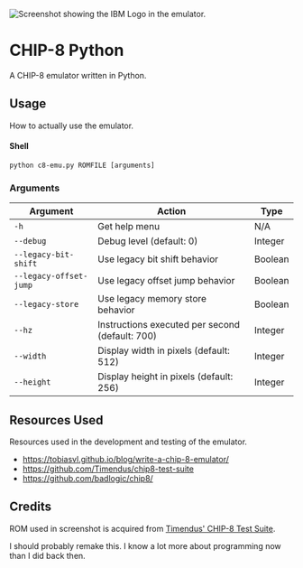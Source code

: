![Screenshot showing the IBM Logo in the emulator.](https://github.com/user-attachments/assets/5e3f1507-bfd3-474e-92f8-c6faf5c71a34)

# CHIP-8 Python
A CHIP-8 emulator written in Python.

## Usage
How to actually use the emulator.
#### Shell
```
python c8-emu.py ROMFILE [arguments]
```
### Arguments
|Argument|Action|Type|
|-|-|-|
|`-h`|Get help menu|N/A|
|`--debug`|Debug level (default: 0)|Integer|
|`--legacy-bit-shift`|Use legacy bit shift behavior|Boolean|
|`--legacy-offset-jump`|Use legacy offset jump behavior|Boolean|
|`--legacy-store`|Use legacy memory store behavior|Boolean|
|`--hz`|Instructions executed per second (default: 700)|Integer|
|`--width`|Display width in pixels (default: 512)|Integer|
|`--height`|Display height in pixels (default: 256)|Integer|

## Resources Used
Resources used in the development and testing of the emulator.
- https://tobiasvl.github.io/blog/write-a-chip-8-emulator/
- https://github.com/Timendus/chip8-test-suite
- https://github.com/badlogic/chip8/

## Credits
ROM used in screenshot is acquired from [Timendus' CHIP-8 Test Suite](https://github.com/Timendus/chip8-test-suite).

I should probably remake this. I know a lot more about programming now than I did back then.
